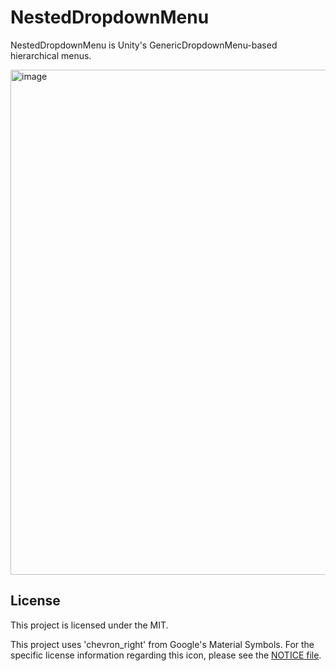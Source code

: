 # NestedDropdownMenu

NestedDropdownMenu is Unity's GenericDropdownMenu-based hierarchical menus.

<img width="1758" height="808" alt="image" src="https://github.com/user-attachments/assets/31e05f89-11c2-4d7b-9845-735bc57252fc" />


## License

This project is licensed under the MIT.

This project uses 'chevron_right' from Google's Material Symbols. For the specific license information regarding this icon, please see the [NOTICE file](NOTICE).
